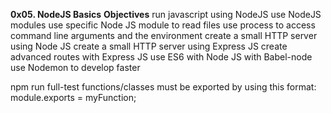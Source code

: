 **0x05. NodeJS Basics**
**Objectives**
run javascript using NodeJS
use NodeJS modules
use specific Node JS module to read files
use process to access command line arguments and the environment
create a small HTTP server using Node JS
create a small HTTP server using Express JS
create advanced routes with Express JS
use ES6 with Node JS with Babel-node
use Nodemon to develop faster

npm run full-test
functions/classes must be exported by using this format: module.exports = myFunction;
